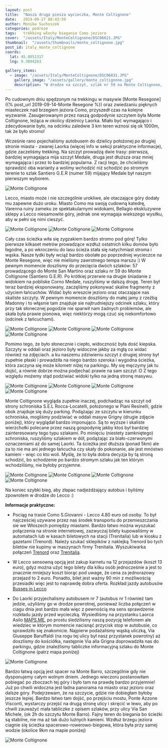 ```yaml
---
layout: post
title:  "Nasza druga piesza wycieczka, Monte Coltignone"
date:   2019-09-27 08:43:59
author: Monika Suchoszek
categories: podroze
tags:	trekking włochy bieganie Como jezioro
cover:  "/assets/Italy/MonteColtignone/DSC06621.JPG"
thumbnail:  "/assets/thumbnails/monte_coltignone.jpg"
post_id: italy_monte_coltignone
coords:
  lat: 45.8851317
  lng: 9.3894263
  
gallery_items:
  - image: "/assets/Italy/MonteColtignone/DSC06831.JPG"
    gallery_image: "/assets/gallery/monte_coltignone.jpg"
    description: "W drodze na szczyt, szlak nr 59 na Monte Coltignone, Włochy."
---
```



Po cudownym dniu spędzonym na trekkingu w masywie [Monte Resegone]({% post_url 2019-09-14-Monte Resegone %}) oraz zwiedzaniu pięknych miasteczek nad
brzegiem jeziora Como, przyszedł czas na kolejne wyzwanie. Zasugerowanym przez naszą godpodynie szczytem była Monte Coltignone, leżąca w okolicy dzielnicy
Laorka. Miało być wymagająco i zdecydowanie było, na odcinku zaledwie 3 km teren wznosi się ok 1000m, tak że było stromo! 

Wcześnie rano pojechaliśmy autobusem do dzielicy położonej po drugiej stronie miasta - zwanej Laorka (więcej info w sekcji praktyczne informacje), gdzie 
zaczeliśmy trekking. Na szczyt prowadzą dwie trasy: pierwsza, bardziej wymagająca mija szczyt Medale, druga jest dłuższa oraz mniej wymagająca i przez to bardziej
popularna. Z racji tego, że chcieliśmy sprawdzić oba warianty a wolimy wchodzić niż schodzić po stromym terenie to szlak Santiero G.E.R (numer 59) mijający Medale 
był naszym pierwszym wyborem.
 
<img src="/assets/Italy/MonteColtignone/DSC06621.JPG" alt="Monte Coltignone" />
<p class="caption">Lecco, miasto może i nie szczególnie urokliwe, ale otaczające góry dodały mu zapewne dużo uroku. Miasto Como ma swoją cudowną katedrę, Varenna
ruiny zameku ze spektakularnymi widokami, Bellagio ekskluzywne sklepy a Lecco niesamowite góry, jednak one wymagaja wiekszego wysiłku, aby w pełni się nimi cieszyć.</p>
<img src="/assets/Italy/MonteColtignone/DSC06623.JPG" alt="Monte Coltignone" />

<img src="/assets/Italy/MonteColtignone/IMG_105527361.JPG" alt="Monte Coltignone" />

<img src="/assets/Italy/MonteColtignone/DSC06831.JPG" alt="Monte Coltignone" />

Cały czas ścieżka wiła się zygzakiem bardzo stromo pod górę! Tylko pierwsze kilkaset metrów prowadzące wzdłuż ostatnich kilku domów było łagodne, a po wkroczeniu do lasu
ścieża stała się natychmiast stroma i wąska. Nasze łydki były wciąż bardzo obolałe po poprzedniej wycieczce na Monte Resegone, więc nie mielismy zawrotnego tempa marszu :)
W pewnym momencie doszlismy do przecięcia dwóch szlaków: 57 prowadzącego do Monte San Martino oraz szlaku nr 59 do Monte Coltignone (Santiero G.E.R). Po krótkiej
przerwie na drugie śniadanie z widokiem na pobliske Corno Medale, ruszyliśmy w dalszą drogę. Teren był teraz bardziej eksponowany, zaczęliśmy pokonywać skalne fragmenty
z użyciem łańcuchów. Widać było wreszcie jezioro oraz otaczające nas skaliste szczyty. W pewnym momencie doszliśmy do małej jamy z rzeźbą Madonny i to włąsnie tam
znajduje sie najtrudniejszy odcinek szlaku, który przy tak słonecznej pogodzie nie sparwił nam żadnych problemów, ale skała była prawie pionowa, więc
niektórzy mogą czuć się niekomfortowo (odcinek z łańcuchami).

<img src="/assets/Italy/MonteColtignone/DSC06833.JPG" alt="Monte Coltignone" />

<img src="/assets/Italy/MonteColtignone/DSC06836.JPG" alt="Monte Coltignone" />

<img src="/assets/Italy/MonteColtignone/DSC06838.JPG" alt="Monte Coltignone" />

<img src="/assets/Italy/MonteColtignone/DSC06841.JPG" alt="Monte Coltignone" />

Pomimo tego, że było słonecznie i ciepło, widoczność była dość kiepska. Szczyty w oddali oraz jezioro były widoczne jakby za mgłą co widać również na zdjęciach. a
ku naszemu zdziwieniu szczyt z drugiej strony był zupełnie płaski i prowadziła na niego bardzo szeroka i wygodna ścieżka, która zaczyna się może kilometr niżej na parkingu.
My się męczymy jak tu dojść, a równie dobrze można podjechać prawie na sam szczyt :D Z tego względu możemy stąd podziwiać widoki tylko na jedną stronę masywu.


<img src="/assets/Italy/MonteColtignone/DSC06845.JPG" alt="Monte Coltignone" />

<img src="/assets/Italy/MonteColtignone/DSC06850.JPG" alt="Monte Coltignone" />

<img src="/assets/Italy/MonteColtignone/DSC06847.JPG" alt="Monte Coltignone" />

<img src="/assets/Italy/MonteColtignone/DSC06851.JPG" alt="Monte Coltignone" />

Monte Coltignone wygląda zupełnie inaczej, podchadząc na szczyt od strony schroniska S.E.L Rocca-Locatelli, położonego w Piani Resinelli, gdzie obok znajduje się duży parking.
Podążając ze szczytu w kierunku schroniska, mogliśmy podziwiać w oddali masyw Grigny (drugie zdjęcie poniżej), który wyglądał bardzo imponująco. Są to wyższe i skaliste wierzchołki 
polecane przez naszą gospodynię jakby ktoś był bardziej zainteresowany tego typu szlakami. Po minięciu (niestety zamkniętego) schroniska, ruszyliśmy szlakiem w dół, podążając za 
biało-czerwonymi oznaczeniami aż do samej Laorki. Ta ścieżka jest dłuższa (ponad 5km) ale za to nie ma ani jednego łańcucha czy skały do pokonanie, ale jest mnóstwo 
kamieni - więc co kto woli. Myślę, że to była dobra decyzja by tą stroną schodzić, bo schodzenie po bardzo stromym szlaku jak ten którym wchodziliśmy, nie byłoby przyjemne.

<img src="/assets/Italy/MonteColtignone/DSC06855.JPG" alt="Monte Coltignone" />
<img src="/assets/Italy/MonteColtignone/DSC06854.JPG" alt="Monte Coltignone" />
<img src="/assets/Italy/MonteColtignone/DSC06862.JPG" alt="Monte Coltignone" />
<img src="/assets/Italy/MonteColtignone/DSC06861.JPG" alt="Monte Coltignone" />

Na koniec szybki bieg, aby złapac nadjeżdżający autobus i byliśmy zpowrotem w drodze do Lecco :) 


__Informacje praktyczne:__

  * Pociąg na trasie Como S.Giovanni - Lecco 4.80 euro od osoby. To był najcześciej uzywane przez nas środek transportu do przemieszczania sie we Włoszech pomiędzy miastami.
   Bardzo łatwo można wyszukać połączenia na stronie internetowej, zazwyczaj bilety kupowaliśmy w automatach lub w kasach biletowych na stacji (Trenitalia) lub w kiosku z
   gazetami (Trenord). Należy szukać sklepików z naklejką Trenord bo tych biletów nie kupimy w maszynach firmy Trenitalia. Wyszukiwarka połączeń
    [Trenord](http://m.trenord.it/site-lite/index.html) oraz [Trenitalia](https://www.trenitalia.com/en.html).
     
  * W Lecco sensowną opcją jest zakup karnetu na 12 przejazdów (koszt 13 euro), gdyz można użyć tego bilety dla kilku osób jednocześnie a jest to znacznie mniejszy koszt
  biorąc pod uwage, że cena za jednorazowy przejazd to 2 euro. Ponadto, bilet jest ważny 90 min z możliwością przesiadki więc jest to naprawdę dobra oferta.
  Rozkład jazdy autobusów [Busses in Lecco](http://www.lineelecco.it/tpl/orari-invernali/)

  * Do Laorki przyjechalismy autobusem nr 7 (autobus nr 1 również tam jedzie, użyliśmy go w drodze powrotnej, ponieważ liczba połączeń w ciagu dnia jest
   bardzo mała więc z pewnością ma sens sprawdzenie rozkładu jazdy przed wycieczką. Wysiedliśmy na przystanku Laorca Asilo [MAPS.ME](https://maps.me/), po prostu
   śledzilismy naszą pozycję telefonem ale wiedziec w którym momencie nacisnąć przycisk stop w autobusie, co sprawdziło się znakomicie. Najpierw podażaliśmy wąską uliczką,
   Via Giuseppe Baruffaldi (na rogu tej ulicy był nasz przystanek powrotny) aż doszlismy do kościółka, następnie Via alla Grigna doprowadziła nas do parkingu, gdzie
   znaleźlismy tabliczke informacyjną szlaku do Monte Coltignone (patrz mapa poniżej) 

<img src="/assets/Italy/MonteColtignone/Screenshot 21-46-31.JPG" alt="Monte Coltignone" />

Bardzo łatwą opcją jest spacer na Monte Barro, szczególnie gdy nie dysponujemy całym wolnym dniem. Jednego wieczoru postanowiłam pobiegać po zboczach tej góry i było tam na prawdę
bardzo przyjemnie! Już po chwili widoczna jest ładna panorama na miasto oraz jezioro oraz dalsze góry. Podejrzewam, że na szczycie, gdzie nie dobiegłam byłoby jeszcze lepiej.
Bardzo łatwo tam dojść, po przejściu mostu, Ponte Azzone Visconti, wystarczy przejść na drugą stronę ulicy i skręcić w lewo, aby po chwili zauważyć mała tabliczke z opisem szlaków,
przy ulicy Via San Michele, (ok 2h do szczytu Monte Barro). Fajny teren do biegania bo ścieżki są stabilne, nie ma aż tak dużo luźnych kamieni. Wzdłuż brzegu jeziora ciagnie się
ścieżka spacerowo-rowerowo-biegowa, która była przy samej wodzie (okolice 9km na mapie poniżej)

<img src="/assets/Italy/MonteColtignone/Screenshot 19-13-51.1.JPG" alt="Monte Coltignone" />




